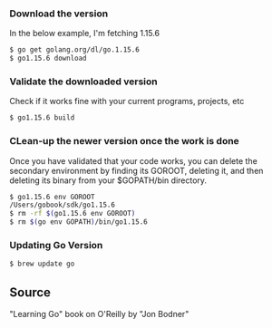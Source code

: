### Download the version 
In the below example, I'm fetching 1.15.6
```bash
$ go get golang.org/dl/go.1.15.6
$ go1.15.6 download
```

### Validate the downloaded version
Check if it works fine with your current programs, projects, etc
```bash
$ go1.15.6 build
```


### CLean-up the newer version once the work is done
Once you have validated that your code works, you can delete the secondary environment by finding its GOROOT, deleting it, and then deleting its binary from your $GOPATH/bin directory.

```bash
$ go1.15.6 env GOROOT
/Users/gobook/sdk/go1.15.6
$ rm -rf $(go1.15.6 env GOROOT)
$ rm $(go env GOPATH)/bin/go1.15.6
```

### Updating Go Version
```bash
$ brew update go
```

## Source
"Learning Go" book on O'Reilly by "Jon Bodner"
